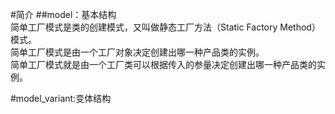 #简介
##model：基本结构
<br/>简单工厂模式是类的创建模式，又叫做静态工厂方法（Static Factory Method）模式。
<br/>简单工厂模式是由一个工厂对象决定创建出哪一种产品类的实例。
<br/>简单工厂模式就是由一个工厂类可以根据传入的参量决定创建出哪一种产品类的实例。

#model_variant:变体结构

